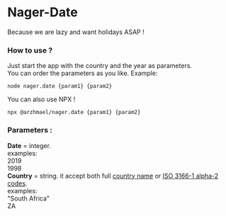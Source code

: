 # Nager-Date
Because we are lazy and want holidays ASAP !

### How to use ?
Just start the app with the country and the year as parameters.  
You can order the parameters as you like.
Example: 
```
node nager.date {param1} {param2}
```
You can also use NPX !
```
npx @arzhmael/nager.date {param1} {param2}
```
### Parameters :
**Date** = integer.  
examples:  
2019  
1998  
**Country** = string. it accept both full [country name](https://en.wikipedia.org/wiki/ISO_3166-1_alpha-2#Officially_assigned_code_elements) or [ISO 3166-1 alpha-2 codes](https://en.wikipedia.org/wiki/ISO_3166-1_alpha-2#Officially_assigned_code_elements).  
examples:  
"South Africa"  
ZA

